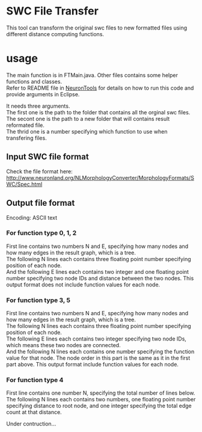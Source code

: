# SWC File Transfer 
This tool can transform the original swc files to new formatted files using different distance computing functions. 

# usage
The main function is in FTMain.java. Other files contains some helper functions and classes.<br/>
Refer to README file in [NeuronTools](https://github.com/Nevermore520/NeuronTools) for details on how to run this code and provide arguments in Eclipse.

It needs three arguments. <br/>
The first one is the path to the folder that contains all the orginal swc files. <br/>
The secont one is the path to a new folder that will contains result reformated file. <br/>
The thrid one is a number specifying which function to use when transfering files.

## Input SWC file format
Check the file format here: http://www.neuronland.org/NLMorphologyConverter/MorphologyFormats/SWC/Spec.html

## Output file format
Encoding:  ASCII text<br/>

### For function type 0, 1, 2
First line contains two numbers N and E, specifying how many nodes and how many edges in the result graph, which is a tree.<br/>
The following N lines each contains three floating point number specifying position of each node.<br/>
And the following E lines each contains two integer and one floating point number specifying two node IDs and distance between the two nodes.
This output format does not include function values for each node.
### For function type 3, 5
First line contains two numbers N and E, specifying how many nodes and how many edges in the result graph, which is a tree.<br/>
The following N lines each contains three floating point number specifying position of each node.<br/>
The following E lines each contains two integer specifying two node IDs, which means these two nodes are connected. <br/>
And the following N lines each contains one number specifying the function value for that node. The node order in this part is the same as it in the first part above.
This output format include function values for each node.
### For function type 4
First line contains one number N, specifying the total number of lines below.
The following N lines each contains two numbers, one floating point number specifying distance to root node, and one integer specifying the total edge count at that distance.

Under contruction...
